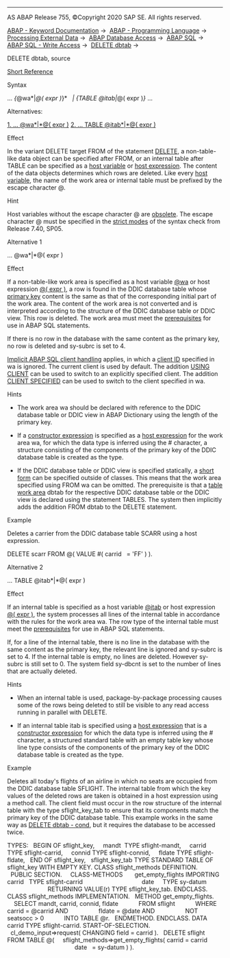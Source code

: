   

* * *

AS ABAP Release 755, ©Copyright 2020 SAP SE. All rights reserved.

[ABAP - Keyword Documentation](https://help.sap.com/doc/abapdocu_755_index_htm/7.55/en-US/abenabap.htm) →  [ABAP - Programming Language](https://help.sap.com/doc/abapdocu_755_index_htm/7.55/en-US/abenabap_reference.htm) →  [Processing External Data](https://help.sap.com/doc/abapdocu_755_index_htm/7.55/en-US/abenabap_language_external_data.htm) →  [ABAP Database Access](https://help.sap.com/doc/abapdocu_755_index_htm/7.55/en-US/abenabap_sql.htm) →  [ABAP SQL](https://help.sap.com/doc/abapdocu_755_index_htm/7.55/en-US/abenopensql.htm) →  [ABAP SQL - Write Access](https://help.sap.com/doc/abapdocu_755_index_htm/7.55/en-US/abenopen_sql_writing.htm) →  [DELETE dbtab](https://help.sap.com/doc/abapdocu_755_index_htm/7.55/en-US/abapdelete_dbtab.htm) → 

DELETE dbtab, source

[Short Reference](https://help.sap.com/doc/abapdocu_755_index_htm/7.55/en-US/abapdelete_dbtab_shortref.htm)

Syntax

... *{*@wa*|*@( expr )*}*
  *|* *{*TABLE @itab*|*@( expr )*}* ...

Alternatives:

[1\. ... @wa*|*@( expr )](#!ABAP_ALTERNATIVE_1@1@)
[2\. ... TABLE @itab*|*@( expr )](#!ABAP_ALTERNATIVE_2@2@)

Effect

In the variant DELETE target FROM of the statement [DELETE](https://help.sap.com/doc/abapdocu_755_index_htm/7.55/en-US/abapdelete_dbtab.htm), a non-table-like data object can be specified after FROM, or an internal table after TABLE can be specified as a [host variable](https://help.sap.com/doc/abapdocu_755_index_htm/7.55/en-US/abenopen_sql_host_variables.htm) or [host expression](https://help.sap.com/doc/abapdocu_755_index_htm/7.55/en-US/abenopen_sql_host_expressions.htm). The content of the data objects determines which rows are deleted. Like every [host variable](https://help.sap.com/doc/abapdocu_755_index_htm/7.55/en-US/abenopen_sql_host_variables.htm), the name of the work area or internal table must be prefixed by the escape character @.

Hint

Host variables without the escape character @ are [obsolete](https://help.sap.com/doc/abapdocu_755_index_htm/7.55/en-US/abenopen_sql_hostvar_obsolete.htm). The escape character @ must be specified in the [strict modes](https://help.sap.com/doc/abapdocu_755_index_htm/7.55/en-US/abenopensql_strict_modes.htm) of the syntax check from Release 7.40, SP05.

Alternative 1

... @wa*|*@( expr )

Effect

If a non-table-like work area is specified as a host variable [@wa](https://help.sap.com/doc/abapdocu_755_index_htm/7.55/en-US/abenopen_sql_host_variables.htm) or host expression [@( expr )](https://help.sap.com/doc/abapdocu_755_index_htm/7.55/en-US/abenopen_sql_host_expressions.htm), a row is found in the DDIC database table whose [primary key](https://help.sap.com/doc/abapdocu_755_index_htm/7.55/en-US/abenprimary_key_glosry.htm "Glossary Entry") content is the same as that of the corresponding initial part of the work area. The content of the work area is not converted and is interpreted according to the structure of the DDIC database table or DDIC view. This row is deleted. The work area must meet the [prerequisites](https://help.sap.com/doc/abapdocu_755_index_htm/7.55/en-US/abenopen_sql_wa.htm) for use in ABAP SQL statements.

If there is no row in the database with the same content as the primary key, no row is deleted and sy-subrc is set to 4.

[Implicit ABAP SQL client handling](https://help.sap.com/doc/abapdocu_755_index_htm/7.55/en-US/abenopen_sql_client_handling.htm) applies, in which a [client ID](https://help.sap.com/doc/abapdocu_755_index_htm/7.55/en-US/abenclient_identifier_glosry.htm "Glossary Entry") specified in wa is ignored. The current client is used by default. The addition [USING CLIENT](https://help.sap.com/doc/abapdocu_755_index_htm/7.55/en-US/abapiumd_client.htm) can be used to switch to an explicitly specified client. The addition [CLIENT SPECIFIED](https://help.sap.com/doc/abapdocu_755_index_htm/7.55/en-US/abapiumd_client.htm) can be used to switch to the client specified in wa.

Hints

-   The work area wa should be declared with reference to the DDIC database table or DDIC view in ABAP Dictionary using the length of the primary key.

-   If a [constructor expression](https://help.sap.com/doc/abapdocu_755_index_htm/7.55/en-US/abenconstructor_expression_glosry.htm "Glossary Entry") is specified as a [host expression](https://help.sap.com/doc/abapdocu_755_index_htm/7.55/en-US/abenopen_sql_host_expressions.htm) for the work area wa, for which the data type is inferred using the # character, a structure consisting of the components of the primary key of the DDIC database table is created as the type.

-   If the DDIC database table or DDIC view is specified statically, a [short form](https://help.sap.com/doc/abapdocu_755_index_htm/7.55/en-US/abapdelete_obsolete.htm) can be specified outside of classes. This means that the work area specified using FROM wa can be omitted. The prerequisite is that a [table work area](https://help.sap.com/doc/abapdocu_755_index_htm/7.55/en-US/abentable_work_area_glosry.htm "Glossary Entry") dbtab for the respective DDIC database table or the DDIC view is declared using the statement TABLES. The system then implicitly adds the addition FROM dbtab to the DELETE statement.

Example

Deletes a carrier from the DDIC database table SCARR using a host expression.

DELETE scarr FROM @( VALUE #( carrid   = 'FF' ) ).

Alternative 2

... TABLE @itab*|*@( expr )

Effect

If an internal table is specified as a host variable [@itab](https://help.sap.com/doc/abapdocu_755_index_htm/7.55/en-US/abenopen_sql_host_variables.htm) or host expression [@( expr )](https://help.sap.com/doc/abapdocu_755_index_htm/7.55/en-US/abenopen_sql_host_expressions.htm), the system processes all lines of the internal table in accordance with the rules for the work area wa. The row type of the internal table must meet the [prerequisites](https://help.sap.com/doc/abapdocu_755_index_htm/7.55/en-US/abenopen_sql_wa.htm) for use in ABAP SQL statements.

If, for a line of the internal table, there is no line in the database with the same content as the primary key, the relevant line is ignored and sy-subrc is set to 4. If the internal table is empty, no lines are deleted. However sy-subrc is still set to 0. The system field sy-dbcnt is set to the number of lines that are actually deleted.

Hints

-   When an internal table is used, package-by-package processing causes some of the rows being deleted to still be visible to any read access running in parallel with DELETE.

-   If an internal table itab is specified using a [host expression](https://help.sap.com/doc/abapdocu_755_index_htm/7.55/en-US/abenopen_sql_host_expressions.htm) that is a [constructor expression](https://help.sap.com/doc/abapdocu_755_index_htm/7.55/en-US/abenconstructor_expression_glosry.htm "Glossary Entry") for which the data type is inferred using the # character, a structured standard table with an empty table key whose line type consists of the components of the primary key of the DDIC database table is created as the type.

Example

Deletes all today's flights of an airline in which no seats are occupied from the DDIC database table SFLIGHT. The internal table from which the key values of the deleted rows are taken is obtained in a host expression using a method call. The client field must occur in the row structure of the internal table with the type sflight\_key\_tab to ensure that its components match the primary key of the DDIC database table. This example works in the same way as [DELETE dbtab - cond](https://help.sap.com/doc/abapdocu_755_index_htm/7.55/en-US/abapdelete_where.htm), but it requires the database to be accessed twice.

TYPES:
  BEGIN OF sflight\_key,
    mandt  TYPE sflight-mandt,
    carrid TYPE sflight-carrid,
    connid TYPE sflight-connid,
    fldate TYPE sflight-fldate,
  END OF sflight\_key,
  sflight\_key\_tab TYPE STANDARD TABLE OF sflight\_key WITH EMPTY KEY.
CLASS sflight\_methods DEFINITION.
  PUBLIC SECTION.
    CLASS-METHODS
      get\_empty\_flights IMPORTING carrid   TYPE sflight-carrid
                                  date     TYPE sy-datum
                        RETURNING VALUE(r) TYPE sflight\_key\_tab.
ENDCLASS.
CLASS sflight\_methods IMPLEMENTATION.
  METHOD get\_empty\_flights.
    SELECT mandt, carrid, connid, fldate
           FROM sflight
           WHERE carrid = @carrid AND
                 fldate = @date AND
                 NOT seatsocc > 0
           INTO TABLE @r.
  ENDMETHOD.
ENDCLASS.
DATA carrid TYPE sflight-carrid.
START-OF-SELECTION.
  cl\_demo\_input=>request( CHANGING field = carrid ).
  DELETE sflight FROM TABLE @(
    sflight\_methods=>get\_empty\_flights( carrid = carrid
                                        date   = sy-datum ) ).